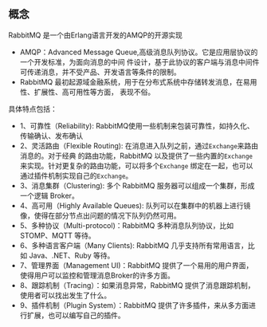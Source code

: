 ## 概念
RabbitMQ 是一个由Erlang语言开发的AMQP的开源实现

- AMQP：Advanced Message Queue,高级消息队列协议。它是应用层协议的一个开发标准，为面向消息的中间
件设计，基于此协议的客户端与消息中间件可传递消息，并不受产品、开发语言等条件的限制。
- RabbitMQ 最初起源域金融系统，用于在分布式系统中存储转发消息，在易用性、扩展性、高可用性等方面，
表现不俗。

具体特点包括：

- 1、可靠性（Reliability): RabbitMQ使用一些机制来包装可靠性，如持久化、传输确认、发布确认
- 2、灵活路由（Flexible Routing): 在消息进入队列之前，通过``Exchange``来路由消息的。对于经典
的路由功能，RabbitMQ 以及提供了一些内置的``Exchange``来实现。针对更复杂的路由功能，可以将多个``Exchange``
绑定在一起，也可以通过插件机制实现自己的``Exchange``。
- 3、消息集群（Clustering): 多个 RabbitMQ 服务器可以组成一个集群，形成一个逻辑 Broker。
- 4、高可用（Highly Available Queues): 队列可以在集群中的机器上进行镜像，使得在部分节点出问题的情况下队列仍然可用。
- 5、多种协议（Multi-protocol)：RabbitMQ 多种消息队列协议，比如 STOMP、MQTT 等待。
- 6、多种语言客户端（Many Clients): RabbitMQ 几乎支持所有常用语言，比如 Java、.NET、Ruby 等待。
- 7、管理界面（Management UI)：RabbitMQ 提供了一个易用的用户界面，使得用户可以监控和管理消息Broker的许多方面。
- 8、跟踪机制（Tracing）：如果消息异常，RabbitMQ 提供了消息跟踪机制，使用者可以找出发生了什么。
- 9、插件机制（Plugin System）：RabbitMQ 提供了许多插件，来从多方面进行扩展，也可以编写自己的插件。

 
